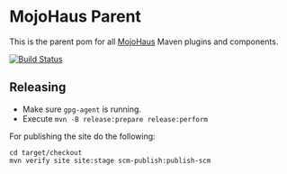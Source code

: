 # MojoHaus Parent

This is the parent pom for all [MojoHaus](http://www.mojohaus.org) Maven plugins and components.
 
[![Build Status](https://travis-ci.org/mojohaus/mojo-parent.svg?branch=master)](https://travis-ci.org/mojohaus/mojo-parent)

## Releasing

* Make sure `gpg-agent` is running.
* Execute `mvn -B release:prepare release:perform`

For publishing the site do the following:

```
cd target/checkout
mvn verify site site:stage scm-publish:publish-scm
```

